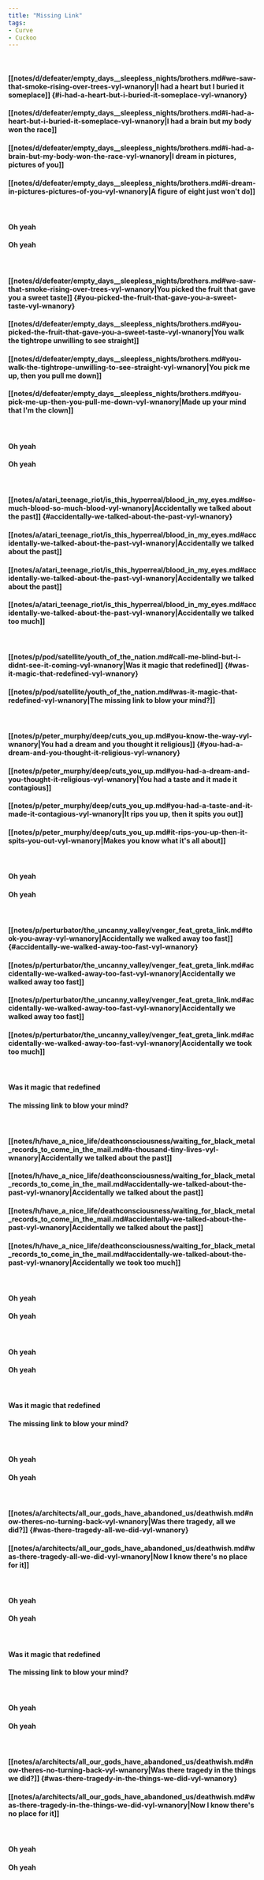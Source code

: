 ```yaml
---
title: "Missing Link"
tags:
- Curve
- Cuckoo
---
```

&nbsp;
#### [[notes/d/defeater/empty_days__sleepless_nights/brothers.md#we-saw-that-smoke-rising-over-trees-vyl-wnanory|I had a heart but I buried it someplace]] {#i-had-a-heart-but-i-buried-it-someplace-vyl-wnanory}
#### [[notes/d/defeater/empty_days__sleepless_nights/brothers.md#i-had-a-heart-but-i-buried-it-someplace-vyl-wnanory|I had a brain but my body won the race]]
#### [[notes/d/defeater/empty_days__sleepless_nights/brothers.md#i-had-a-brain-but-my-body-won-the-race-vyl-wnanory|I dream in pictures, pictures of you]]
#### [[notes/d/defeater/empty_days__sleepless_nights/brothers.md#i-dream-in-pictures-pictures-of-you-vyl-wnanory|A figure of eight just won't do]]
&nbsp;
#### Oh yeah
#### Oh yeah
&nbsp;
#### [[notes/d/defeater/empty_days__sleepless_nights/brothers.md#we-saw-that-smoke-rising-over-trees-vyl-wnanory|You picked the fruit that gave you a sweet taste]] {#you-picked-the-fruit-that-gave-you-a-sweet-taste-vyl-wnanory}
#### [[notes/d/defeater/empty_days__sleepless_nights/brothers.md#you-picked-the-fruit-that-gave-you-a-sweet-taste-vyl-wnanory|You walk the tightrope unwilling to see straight]]
#### [[notes/d/defeater/empty_days__sleepless_nights/brothers.md#you-walk-the-tightrope-unwilling-to-see-straight-vyl-wnanory|You pick me up, then you pull me down]]
#### [[notes/d/defeater/empty_days__sleepless_nights/brothers.md#you-pick-me-up-then-you-pull-me-down-vyl-wnanory|Made up your mind that I'm the clown]]
&nbsp;
#### Oh yeah
#### Oh yeah
&nbsp;
#### [[notes/a/atari_teenage_riot/is_this_hyperreal/blood_in_my_eyes.md#so-much-blood-so-much-blood-vyl-wnanory|Accidentally we talked about the past]] {#accidentally-we-talked-about-the-past-vyl-wnanory}
#### [[notes/a/atari_teenage_riot/is_this_hyperreal/blood_in_my_eyes.md#accidentally-we-talked-about-the-past-vyl-wnanory|Accidentally we talked about the past]]
#### [[notes/a/atari_teenage_riot/is_this_hyperreal/blood_in_my_eyes.md#accidentally-we-talked-about-the-past-vyl-wnanory|Accidentally we talked about the past]]
#### [[notes/a/atari_teenage_riot/is_this_hyperreal/blood_in_my_eyes.md#accidentally-we-talked-about-the-past-vyl-wnanory|Accidentally we talked too much]]
&nbsp;
#### [[notes/p/pod/satellite/youth_of_the_nation.md#call-me-blind-but-i-didnt-see-it-coming-vyl-wnanory|Was it magic that redefined]] {#was-it-magic-that-redefined-vyl-wnanory}
#### [[notes/p/pod/satellite/youth_of_the_nation.md#was-it-magic-that-redefined-vyl-wnanory|The missing link to blow your mind?]]
&nbsp;
#### [[notes/p/peter_murphy/deep/cuts_you_up.md#you-know-the-way-vyl-wnanory|You had a dream and you thought it religious]] {#you-had-a-dream-and-you-thought-it-religious-vyl-wnanory}
#### [[notes/p/peter_murphy/deep/cuts_you_up.md#you-had-a-dream-and-you-thought-it-religious-vyl-wnanory|You had a taste and it made it contagious]]
#### [[notes/p/peter_murphy/deep/cuts_you_up.md#you-had-a-taste-and-it-made-it-contagious-vyl-wnanory|It rips you up, then it spits you out]]
#### [[notes/p/peter_murphy/deep/cuts_you_up.md#it-rips-you-up-then-it-spits-you-out-vyl-wnanory|Makes you know what it's all about]]
&nbsp;
#### Oh yeah
#### Oh yeah
&nbsp;
#### [[notes/p/perturbator/the_uncanny_valley/venger_feat_greta_link.md#took-you-away-vyl-wnanory|Accidentally we walked away too fast]] {#accidentally-we-walked-away-too-fast-vyl-wnanory}
#### [[notes/p/perturbator/the_uncanny_valley/venger_feat_greta_link.md#accidentally-we-walked-away-too-fast-vyl-wnanory|Accidentally we walked away too fast]]
#### [[notes/p/perturbator/the_uncanny_valley/venger_feat_greta_link.md#accidentally-we-walked-away-too-fast-vyl-wnanory|Accidentally we walked away too fast]]
#### [[notes/p/perturbator/the_uncanny_valley/venger_feat_greta_link.md#accidentally-we-walked-away-too-fast-vyl-wnanory|Accidentally we took too much]]
&nbsp;
#### Was it magic that redefined
#### The missing link to blow your mind?
&nbsp;
#### [[notes/h/have_a_nice_life/deathconsciousness/waiting_for_black_metal_records_to_come_in_the_mail.md#a-thousand-tiny-lives-vyl-wnanory|Accidentally we talked about the past]]
#### [[notes/h/have_a_nice_life/deathconsciousness/waiting_for_black_metal_records_to_come_in_the_mail.md#accidentally-we-talked-about-the-past-vyl-wnanory|Accidentally we talked about the past]]
#### [[notes/h/have_a_nice_life/deathconsciousness/waiting_for_black_metal_records_to_come_in_the_mail.md#accidentally-we-talked-about-the-past-vyl-wnanory|Accidentally we talked about the past]]
#### [[notes/h/have_a_nice_life/deathconsciousness/waiting_for_black_metal_records_to_come_in_the_mail.md#accidentally-we-talked-about-the-past-vyl-wnanory|Accidentally we took too much]]
&nbsp;
#### Oh yeah
#### Oh yeah
&nbsp;
#### Oh yeah
#### Oh yeah
&nbsp;
#### Was it magic that redefined
#### The missing link to blow your mind?
&nbsp;
#### Oh yeah
#### Oh yeah
&nbsp;
#### [[notes/a/architects/all_our_gods_have_abandoned_us/deathwish.md#now-theres-no-turning-back-vyl-wnanory|Was there tragedy, all we did?]] {#was-there-tragedy-all-we-did-vyl-wnanory}
#### [[notes/a/architects/all_our_gods_have_abandoned_us/deathwish.md#was-there-tragedy-all-we-did-vyl-wnanory|Now I know there's no place for it]]
&nbsp;
#### Oh yeah
#### Oh yeah
&nbsp;
#### Was it magic that redefined
#### The missing link to blow your mind?
&nbsp;
#### Oh yeah
#### Oh yeah
&nbsp;
#### [[notes/a/architects/all_our_gods_have_abandoned_us/deathwish.md#now-theres-no-turning-back-vyl-wnanory|Was there tragedy in the things we did?]] {#was-there-tragedy-in-the-things-we-did-vyl-wnanory}
#### [[notes/a/architects/all_our_gods_have_abandoned_us/deathwish.md#was-there-tragedy-in-the-things-we-did-vyl-wnanory|Now I know there's no place for it]]
&nbsp;
#### Oh yeah
#### Oh yeah
